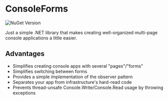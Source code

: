 # ConsoleForms
![NuGet Version](https://img.shields.io/nuget/vpre/ConsoleForms)


Just a simple .NET library that makes creating well-organized multi-page console applications a little easier.

## Advantages
+ Simplifies creating console apps with several "pages"/"forms"
+ Simplifies switching between forms
+ Provides a simple implementation of the observer pattern
+ Separates your app from infrastructure's hard-read code
+ Prevents thread-unsafe Console.Write/Console.Read usage by throwing exceptions
